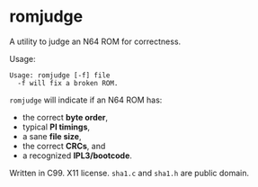 # romjudge
A utility to judge an N64 ROM for correctness.

Usage:
```
Usage: romjudge [-f] file
  -f will fix a broken ROM.
```

`romjudge` will indicate if an N64 ROM has:
- the correct **byte order**,
- typical **PI timings**,
- a sane **file size**,
- the correct **CRCs**, and
- a recognized **IPL3/bootcode**.

Written in C99. X11 license. `sha1.c` and `sha1.h` are public domain.

